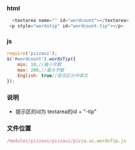 ### html
```js
  <textarea name="" id="wordcount"></textarea>
 <p style="wordstip" id="wordcount-tip"></p>

```
### js
```js
require('pizzaui');
$('#wordcount').wordsTip({
    min: 10,//最小字数
    max: 200,//最大字数
    English: true//是否区分中英文
});

```
 
### 说明

* 提示区的id为 textarea的id + "-tip"

### 文件位置
```js
/modules/pizzaui/pizzaui/pizza.ui.wordsTip.js
```
